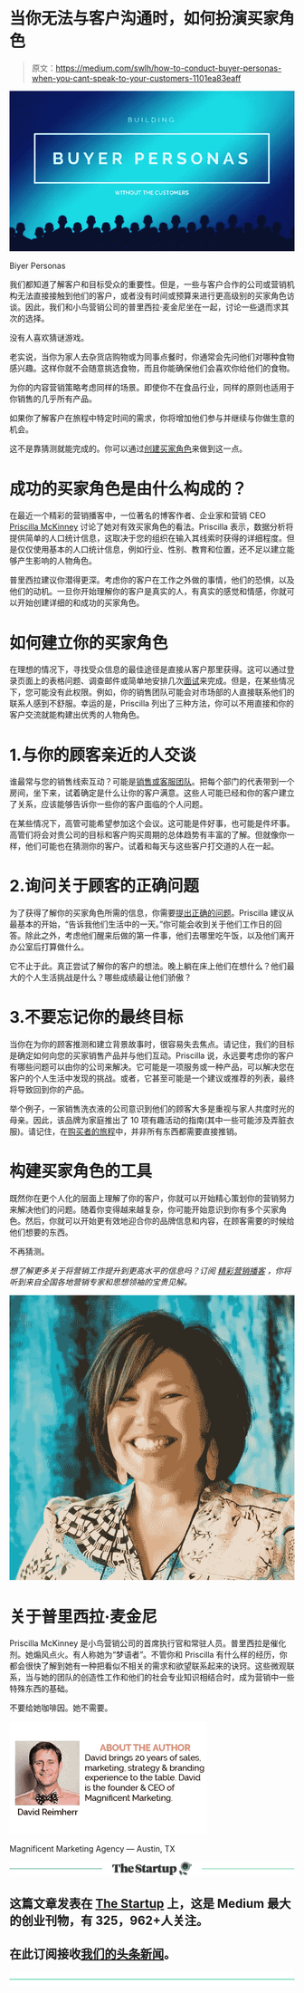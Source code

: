 # 当你无法与客户沟通时，如何扮演买家角色

> 原文：<https://medium.com/swlh/how-to-conduct-buyer-personas-when-you-cant-speak-to-your-customers-1101ea83eaff>

![](img/9edc8f59dad9fbfe9101551336b9c58d.png)

Biyer Personas

我们都知道了解客户和目标受众的重要性。但是，一些与客户合作的公司或营销机构无法直接接触到他们的客户，或者没有时间或预算来进行更高级别的买家角色访谈。因此，我们和小鸟营销公司的普里西拉·麦金尼坐在一起，讨论一些退而求其次的选择。

没有人喜欢猜谜游戏。

老实说，当你为家人去杂货店购物或为同事点餐时，你通常会先问他们对哪种食物感兴趣。这样你就不会随意挑选食物，而且你能确保他们会喜欢你给他们的食物。

为你的内容营销策略考虑同样的场景。即使你不在食品行业，同样的原则也适用于你销售的几乎所有产品。

如果你了解客户在旅程中特定时间的需求，你将增加他们参与并继续与你做生意的机会。

这不是靠猜测就能完成的。你可以通过[创建买家角色](https://blog.hubspot.com/blog/tabid/6307/bid/33491/everything-marketers-need-to-research-create-detailed-buyer-personas-template.aspx)来做到这一点。

# 成功的买家角色是由什么构成的？

在最近一个精彩的营销播客中，一位著名的博客作者、企业家和营销 CEO [Priscilla McKinney](https://www.linkedin.com/in/priscillamckinney/) 讨论了她对有效买家角色的看法。Priscilla 表示，数据分析将提供简单的人口统计信息，这取决于您的组织在输入其线索时获得的详细程度。但是仅仅使用基本的人口统计信息，例如行业、性别、教育和位置，还不足以建立能够产生影响的人物角色。

普里西拉建议你潜得更深。考虑你的客户在工作之外做的事情，他们的恐惧，以及他们的动机。一旦你开始理解你的客户是真实的人，有真实的感觉和情感，你就可以开始创建详细的和成功的买家角色。

# 如何建立你的买家角色

在理想的情况下，寻找受众信息的最佳途径是直接从客户那里获得。这可以通过登录页面上的表格问题、调查邮件或简单地安排几次[面试](https://www.shweiki.com/blog/2017/08/questions-need-asking-get-better-buyer-personas/)来完成。但是，在某些情况下，您可能没有此权限。例如，你的销售团队可能会对市场部的人直接联系他们的联系人感到不舒服。幸运的是，Priscilla 列出了三种方法，你可以不用直接和你的客户交流就能构建出优秀的人物角色。

# 1.与你的顾客亲近的人交谈

谁最常与您的销售线索互动？可能是[销售或客服团队](http://www.buyerpersona.com/2016/11/do-sales-teams-want-buyer-personas.html)。把每个部门的代表带到一个房间，坐下来，试着确定是什么让你的客户满意。这些人可能已经和你的客户建立了关系，应该能够告诉你一些你的客户面临的个人问题。

在某些情况下，高管可能希望参加这个会议。这可能是件好事，也可能是件坏事。高管们将会对贵公司的目标和客户购买周期的总体趋势有丰富的了解。但就像你一样，他们可能也在猜测你的客户。试着和每天与这些客户打交道的人在一起。

# 2.询问关于顾客的正确问题

为了获得了解你的买家角色所需的信息，你需要[提出正确的问题](http://contentmarketinginstitute.com/2017/04/questions-build-buyer-personas/)。Priscilla 建议从最基本的开始，“告诉我他们生活中的一天。”你可能会收到关于他们工作日的回答。除此之外，考虑他们醒来后做的第一件事，他们去哪里吃午饭，以及他们离开办公室后打算做什么。

它不止于此。真正尝试了解你的客户的想法。晚上躺在床上他们在想什么？他们最大的个人生活挑战是什么？哪些成绩最让他们骄傲？

# 3.不要忘记你的最终目标

当你在为你的顾客推测和建立背景故事时，很容易失去焦点。请记住，我们的目标是确定如何向您的买家销售产品并与他们互动。Priscilla 说，永远要考虑你的客户有哪些问题可以由你的公司来解决。它可能是一项服务或一种产品，可以解决您在客户的个人生活中发现的挑战。或者，它甚至可能是一个建议或推荐的列表，最终将导致回到你的产品。

举个例子，一家销售洗衣液的公司意识到他们的顾客大多是重视与家人共度时光的母亲。因此，该品牌为家庭推出了 10 项有趣活动的指南(其中一些可能涉及弄脏衣服)。请记住，在[购买者的旅程](http://www.pardot.com/buyer-journey/)中，并非所有东西都需要直接推销。

# 构建买家角色的工具

既然你在更个人化的层面上理解了你的客户，你就可以开始精心策划你的营销努力来解决他们的问题。随着你变得越来越复杂，你可能开始意识到你有多个买家角色。然后，你就可以开始更有效地迎合你的品牌信息和内容，在顾客需要的时候给他们想要的东西。

不再猜测。

*想了解更多关于将营销工作提升到更高水平的信息吗？订阅* [*精彩营销播客*](http://www.magnificent.com/magnificent-marketing-podcast) *，你将听到来自全国各地营销专家和思想领袖的宝贵见解。*

![](img/3e537cb57dc13005281c4bae569adc5c.png)

# 关于普里西拉·麦金尼

Priscilla McKinney 是小鸟营销公司的首席执行官和常驻人员。普里西拉是催化剂。她煽风点火。有人称她为“梦语者”。不管你和 Priscilla 有什么样的经历，你都会很快了解到她有一种把看似不相关的需求和欲望联系起来的诀窍。这些微观联系，当与她的团队的创造性工作和他们的社会专业知识相结合时，成为营销中一些特殊东西的基础。

不要给她咖啡因。她不需要。

![](img/d8ac91654059b07addd582212848981f.png)

Magnificent Marketing Agency — Austin, TX

[![](img/308a8d84fb9b2fab43d66c117fcc4bb4.png)](https://medium.com/swlh)

## 这篇文章发表在 [The Startup](https://medium.com/swlh) 上，这是 Medium 最大的创业刊物，有 325，962+人关注。

## 在此订阅接收[我们的头条新闻](http://growthsupply.com/the-startup-newsletter/)。

[![](img/b0164736ea17a63403e660de5dedf91a.png)](https://medium.com/swlh)